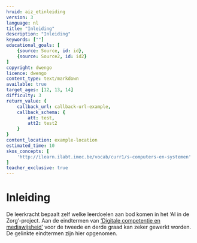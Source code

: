 ```yaml
---
hruid: aiz_etinleiding
version: 3
language: nl
title: "Inleiding"
description: "Inleiding"
keywords: [""]
educational_goals: [
    {source: Source, id: id}, 
    {source: Source2, id: id2}
]
copyright: dwengo
licence: dwengo
content_type: text/markdown
available: true
target_ages: [12, 13, 14]
difficulty: 3
return_value: {
    callback_url: callback-url-example,
    callback_schema: {
        att: test,
        att2: test2
    }
}
content_location: example-location
estimated_time: 10
skos_concepts: [
    'http://ilearn.ilabt.imec.be/vocab/curr1/s-computers-en-systemen'
]
teacher_exclusive: true
---
```

# Inleiding 

De leerkracht bepaalt zelf welke leerdoelen aan bod komen in het ‘AI in de Zorg’-project. Aan de eindtermen van [‘Digitale competentie en mediawijsheid’](https://onderwijsdoelen.be "Eindtermen digitale competentie en mediawijsheid") voor de tweede en derde graad kan zeker gewerkt worden.<br>
De gelinkte eindtermen zijn hier opgenomen. 


